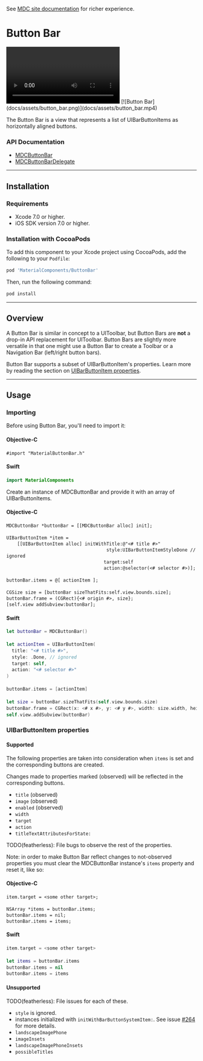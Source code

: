 <!--{% if site.link_to_site == "true" %}-->
See <a href="https://material-ext.appspot.com/mdc-ios-preview/components/ButtonBar/">MDC site documentation</a> for richer experience.
<!--{% else %}See <a href="https://github.com/google/material-components-ios/tree/develop/components/ButtonBar">GitHub</a> for README documentation.{% endif %}-->

# Button Bar

<div class="ios-animation right" markdown="1">
  <video src="docs/assets/button_bar.mp4" autoplay loop></video>
  [![Button Bar](docs/assets/button_bar.png)](docs/assets/button_bar.mp4)
</div>

The Button Bar is a view that represents a list of UIBarButtonItems as horizontally aligned buttons.
<!--{: .intro }-->

### API Documentation

<ul class="icon-list">
  <li class="icon-link"><a href="apidocs/Classes/MDCButtonBar.html">MDCButtonBar</a></li>
  <li class="icon-link"><a href="apidocs/Protocols/MDCButtonBarDelegate.html">MDCButtonBarDelegate</a></li>
</ul>


- - -

## Installation

### Requirements

- Xcode 7.0 or higher.
- iOS SDK version 7.0 or higher.

### Installation with CocoaPods

To add this component to your Xcode project using CocoaPods, add the following to your `Podfile`:

~~~ bash
pod 'MaterialComponents/ButtonBar'
~~~

Then, run the following command:

~~~ bash
pod install
~~~




- - -

## Overview

A Button Bar is similar in concept to a UIToolbar, but Button Bars are **not** a drop-in API
replacement for UIToolbar. Button Bars are slightly more versatile in that one might use a Button
Bar to create a Toolbar or a Navigation Bar (left/right button bars).

Button Bar supports a subset of UIBarButtonItem's properties. Learn more by reading the section on
[UIBarButtonItem properties](#uibarbuttonitem-properties).




- - -

## Usage

### Importing

Before using Button Bar, you'll need to import it:

<!--<div class="material-code-render" markdown="1">-->
#### Objective-C

~~~ objc
#import "MaterialButtonBar.h"
~~~

#### Swift
~~~ swift
import MaterialComponents
~~~
<!--</div>-->


Create an instance of MDCButtonBar and provide it with an array of UIBarButtonItems.

<!--<div class="material-code-render" markdown="1">-->
#### Objective-C

~~~ objc
MDCButtonBar *buttonBar = [[MDCButtonBar alloc] init];

UIBarButtonItem *item =
    [[UIBarButtonItem alloc] initWithTitle:@"<# title #>"
                                     style:UIBarButtonItemStyleDone // ignored
                                    target:self
                                    action:@selector(<# selector #>)];

buttonBar.items = @[ actionItem ];

CGSize size = [buttonBar sizeThatFits:self.view.bounds.size];
buttonBar.frame = (CGRect){<# origin #>, size};
[self.view addSubview:buttonBar];
~~~

#### Swift
~~~ swift
let buttonBar = MDCButtonBar()

let actionItem = UIBarButtonItem(
  title: "<# title #>",
  style: .Done, // ignored
  target: self,
  action: "<# selector #>"
)

buttonBar.items = [actionItem]

let size = buttonBar.sizeThatFits(self.view.bounds.size)
buttonBar.frame = CGRect(x: <# x #>, y: <# y #>, width: size.width, height: size.height)
self.view.addSubview(buttonBar)
~~~
<!--</div>-->

### UIBarButtonItem properties

#### Supported

The following properties are taken into consideration when `items` is set and the corresponding
buttons are created.

Changes made to properties marked (observed) will be reflected in the corresponding buttons.

- `title` (observed)
- `image` (observed)
- `enabled` (observed)
- `width`
- `target`
- `action`
- `titleTextAttributesForState:`

TODO(featherless): File bugs to observe the rest of the properties.

Note: in order to make Button Bar reflect changes to not-observed properties you must clear the
MDCButtonBar instance's `items` property and reset it, like so:

<!--<div class="material-code-render" markdown="1">-->
#### Objective-C

~~~ objc
item.target = <some other target>;

NSArray *items = buttonBar.items;
buttonBar.items = nil;
buttonBar.items = items;
~~~

#### Swift
~~~ swift
item.target = <some other target>

let items = buttonBar.items
buttonBar.items = nil
buttonBar.items = items
~~~
<!--</div>-->

#### Unsupported

TODO(featherless): File issues for each of these.

- `style` is ignored.
- instances initialized with `initWithBarButtonSystemItem:`. See
  issue [#264](https://github.com/google/material-components-ios/issues/264) for more details.
- `landscapeImagePhone`
- `imageInsets`
- `landscapeImagePhoneInsets`
- `possibleTitles`
